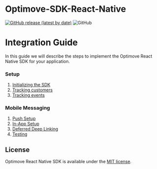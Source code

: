 # Optimove-SDK-React-Native

[![GitHub release (latest by date)](https://img.shields.io/github/v/release/optimove-tech/Optimove-SDK-React-Native?style=flat-square)](https://github.com/optimove-tech/Optimove-SDK-React-Native/releases/latest)
![GitHub](https://img.shields.io/github/license/optimove-tech/Optimove-SDK-React-Native?style=flat-square)

# Integration Guide

In this guide we will describe the steps to implement the Optimove React Native SDK for your application.

### Setup

1. [Initializing the SDK](https://github.com/optimove-tech/Optimove-SDK-React-Native/wiki/Initializing-the-sdk)
2. [Tracking customers](https://github.com/optimove-tech/Optimove-SDK-React-Native/wiki/Tracking-customers)
3. [Tracking events](https://github.com/optimove-tech/Optimove-SDK-React-Native/wiki/Tracking-events)

### Mobile Messaging

1. [Push Setup](https://github.com/optimove-tech/Optimove-SDK-React-Native/wiki/push-setup)
2. [In-App Setup](https://github.com/optimove-tech/Optimove-SDK-React-Native/wiki/in-app)
3. [Deferred Deep Linking](https://github.com/optimove-tech/Optimove-SDK-React-Native/wiki/deferred-deep-linking)
4. [Testing](https://github.com/optimove-tech/Optimove-SDK-React-Native/wiki/testing-troubleshooting)

## License

Optimove React Native SDK is available under the [MIT license](LICENSE).
